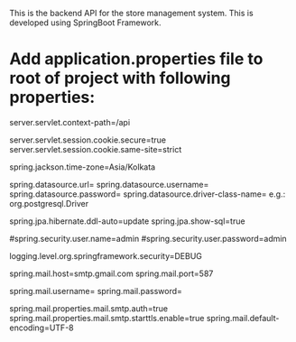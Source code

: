 This is the backend API for the store management system. This is developed using SpringBoot Framework.

# Add application.properties file to root of project with following properties:

server.servlet.context-path=/api

server.servlet.session.cookie.secure=true
server.servlet.session.cookie.same-site=strict

spring.jackson.time-zone=Asia/Kolkata

spring.datasource.url= <Database URL>
spring.datasource.username= <Database Username>
spring.datasource.password= <Database Password>
spring.datasource.driver-class-name= <Driver class name>    e.g.: org.postgresql.Driver

spring.jpa.hibernate.ddl-auto=update
spring.jpa.show-sql=true

#spring.security.user.name=admin
#spring.security.user.password=admin

logging.level.org.springframework.security=DEBUG




spring.mail.host=smtp.gmail.com
spring.mail.port=587

spring.mail.username= <Email ID>
spring.mail.password= <Pasword>

spring.mail.properties.mail.smtp.auth=true
spring.mail.properties.mail.smtp.starttls.enable=true
spring.mail.default-encoding=UTF-8
